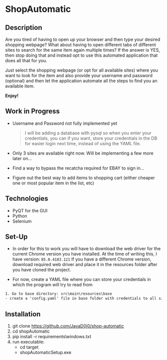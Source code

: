 # ShopAutomatic

## Description

Are you tired of having to open up your browser and then type your desired shopping webpage? What about having to open different tabs of different sites
to search for the same item again multiple times?
If the answer is YES, then stop doing that and instead opt to use this automated application that does all that for you.

Just select the shopping webpage (or opt for all available sites) where you want to look for the item and also provide your username and 
password (optional) and then let the application automate all the steps to find you an available item.

<b>Enjoy!</b>

## Work in Progress

- Username and Password not fully implemented yet

    > I will be adding a database with pysql so when you enter your credentials, you can if you want, store your credentials in the DB for easier login next time, instead of using the YAML file.
- Only 3 sites are available right now. Will be implementing a few more later on...
- Find a way to bypass the recatcha required for EBAY to sign in...
- Figure out the best way to add items to shopping cart (either cheaper one or most popular item in the list, etc)

## Technologies

- PyQT for the GUI
- Python
- Selenium

## Set-Up

- In order for this to work you will have to download the web driver for the current Chrome version you have installed. At the time of writing this, I have version: `85.0.4183.121`
If you have a different Chrome version, download required web driver and place it in the resources folder after you have cloned the project.

- For now, create a YAML file where you can store your credentials in which the program will try to read from

```txt
1. Go to base directory: src\main\resources\base
- create a 'config.yaml' file in base folder with credentials to all sites so it automatically logins for you every time. A config.yaml file might already be there so just update with required information as needed.
```

## Installation

1. git clone https://github.com/JavaD0j0/shop-automatic
2. cd shopAutomatic
3. pip install -r requirements\windows.txt
4. run executable:
    - cd target
    - shopAutomaticSetup.exe
